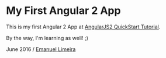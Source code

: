 # My First Angular 2 App
 This is my first Angular 2 App at [AngularJS2 QuickStart Tutorial](https://angular.io/docs/ts/latest/quickstart.html).

 By the way, I'm learning as well! ;)

June 2016 / [Emanuel Limeira](https://emanuellimeira.com.br)